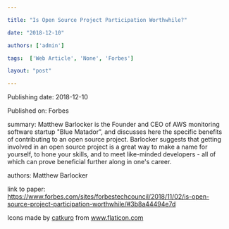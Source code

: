 ---
title: "Is Open Source Project Participation Worthwhile?"
date: "2018-12-10"
authors: ['admin']
tags:  ['Web Article', 'None', 'Forbes']
layout: "post"
---
Publishing date: 2018-12-10

Published on: Forbes

summary: Matthew Barlocker is the Founder and CEO of AWS monitoring software startup "Blue Matador", and discusses here the specific benefits of contributing to an open source project. Barlocker suggests that getting involved in an open source project is a great way to make a name for yourself, to hone your skills, and to meet like-minded developers - all of which can prove beneficial further along in one's career.

authors: Matthew Barlocker

link to paper: https://www.forbes.com/sites/forbestechcouncil/2018/11/02/is-open-source-project-participation-worthwhile/#3b8a44494e7d

Icons made by <a href="https://www.flaticon.com/free-icon/bookshelves_3576884" title="catkuro">catkuro</a> from <a href="https://www.flaticon.com/" title="Flaticon"> www.flaticon.com</a>